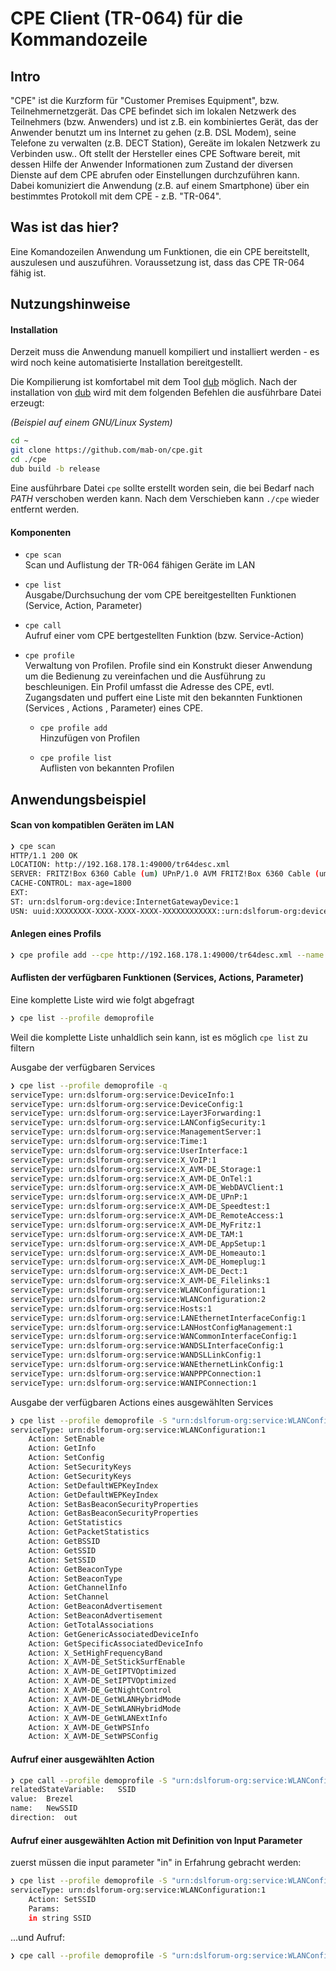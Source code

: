 # CPE Client (TR-064) für die Kommandozeile

## Intro
"CPE" ist die Kurzform für "Customer Premises Equipment", bzw. Teilnehmernetzgerät.
Das CPE befindet sich im lokalen Netzwerk des Teilnehmers (bzw. Anwenders) und ist z.B. ein kombiniertes Gerät, das der Anwender benutzt um ins Internet zu gehen (z.B. DSL Modem), seine Telefone zu verwalten (z.B. DECT Station), Gereäte im lokalen Netzwerk zu Verbinden usw.. 
Oft stellt der Hersteller eines CPE Software bereit, mit dessen Hilfe der Anwender Informationen zum Zustand der diversen Dienste auf dem CPE abrufen oder Einstellungen durchzuführen kann. Dabei komuniziert die Anwendung (z.B. auf einem Smartphone) über ein bestimmtes Protokoll mit dem CPE - z.B. "TR-064". 

## Was ist das hier?
Eine Komandozeilen Anwendung um Funktionen, die ein CPE bereitstellt, auszulesen und auszuführen. Voraussetzung ist, dass das CPE TR-064 fähig ist.

## Nutzungshinweise
#### Installation
Derzeit muss die Anwendung manuell kompiliert und installiert werden - es  wird noch keine automatisierte Installation bereitgestellt.

[1]: http://code.dlang.org/download
Die Kompilierung ist komfortabel mit dem Tool [dub][1] möglich. 
Nach der installation von [dub][1] wird mit dem folgenden Befehlen die ausführbare Datei erzeugt:  

*(Beispiel auf einem GNU/Linux System)*
```sh
cd ~
git clone https://github.com/mab-on/cpe.git
cd ./cpe
dub build -b release
```
Eine ausführbare Datei `cpe` sollte erstellt worden sein, die bei Bedarf nach *PATH* verschoben werden kann. Nach dem Verschieben kann `./cpe` wieder entfernt werden.

#### Komponenten
- `cpe scan`  
Scan und Auflistung der TR-064 fähigen Geräte im LAN

- `cpe list`  
Ausgabe/Durchsuchung der vom CPE bereitgestellten Funktionen (Service, Action, Parameter)

- `cpe call`  
Aufruf einer vom CPE bertgestellten Funktion (bzw. Service-Action)

- `cpe profile`  
Verwaltung von Profilen. Profile sind ein Konstrukt dieser Anwendung um die Bedienung zu vereinfachen und die Ausführung zu beschleunigen. 
Ein Profil umfasst die Adresse des CPE, evtl. Zugangsdaten und puffert eine Liste mit den bekannten Funktionen (Services , Actions , Parameter) eines CPE.
	- `cpe profile add`  
	Hinzufügen von Profilen
	
	- `cpe profile list`  
	Auflisten von bekannten Profilen

## Anwendungsbeispiel
#### Scan von kompatiblen Geräten im LAN
```sh
❯ cpe scan	
HTTP/1.1 200 OK
LOCATION: http://192.168.178.1:49000/tr64desc.xml
SERVER: FRITZ!Box 6360 Cable (um) UPnP/1.0 AVM FRITZ!Box 6360 Cable (um) 85.06.52
CACHE-CONTROL: max-age=1800
EXT:
ST: urn:dslforum-org:device:InternetGatewayDevice:1
USN: uuid:XXXXXXXX-XXXX-XXXX-XXXX-XXXXXXXXXXXX::urn:dslforum-org:device:InternetGatewayDevice:1
```
#### Anlegen eines Profils
```sh
❯ cpe profile add --cpe http://192.168.178.1:49000/tr64desc.xml --name demoprofile --user admin --password gurkensalat
```
#### Auflisten der verfügbaren Funktionen (Services, Actions, Parameter)
Eine komplette Liste wird wie folgt abgefragt
```sh
❯ cpe list --profile demoprofile
```
  
Weil die komplette Liste unhaldlich sein kann, ist es möglich `cpe list` zu filtern
	
Ausgabe der verfügbaren Services
```sh
❯ cpe list --profile demoprofile -q
serviceType: urn:dslforum-org:service:DeviceInfo:1
serviceType: urn:dslforum-org:service:DeviceConfig:1
serviceType: urn:dslforum-org:service:Layer3Forwarding:1
serviceType: urn:dslforum-org:service:LANConfigSecurity:1
serviceType: urn:dslforum-org:service:ManagementServer:1
serviceType: urn:dslforum-org:service:Time:1
serviceType: urn:dslforum-org:service:UserInterface:1
serviceType: urn:dslforum-org:service:X_VoIP:1
serviceType: urn:dslforum-org:service:X_AVM-DE_Storage:1
serviceType: urn:dslforum-org:service:X_AVM-DE_OnTel:1
serviceType: urn:dslforum-org:service:X_AVM-DE_WebDAVClient:1
serviceType: urn:dslforum-org:service:X_AVM-DE_UPnP:1
serviceType: urn:dslforum-org:service:X_AVM-DE_Speedtest:1
serviceType: urn:dslforum-org:service:X_AVM-DE_RemoteAccess:1
serviceType: urn:dslforum-org:service:X_AVM-DE_MyFritz:1
serviceType: urn:dslforum-org:service:X_AVM-DE_TAM:1
serviceType: urn:dslforum-org:service:X_AVM-DE_AppSetup:1
serviceType: urn:dslforum-org:service:X_AVM-DE_Homeauto:1
serviceType: urn:dslforum-org:service:X_AVM-DE_Homeplug:1
serviceType: urn:dslforum-org:service:X_AVM-DE_Dect:1
serviceType: urn:dslforum-org:service:X_AVM-DE_Filelinks:1
serviceType: urn:dslforum-org:service:WLANConfiguration:1
serviceType: urn:dslforum-org:service:WLANConfiguration:2
serviceType: urn:dslforum-org:service:Hosts:1
serviceType: urn:dslforum-org:service:LANEthernetInterfaceConfig:1
serviceType: urn:dslforum-org:service:LANHostConfigManagement:1
serviceType: urn:dslforum-org:service:WANCommonInterfaceConfig:1
serviceType: urn:dslforum-org:service:WANDSLInterfaceConfig:1
serviceType: urn:dslforum-org:service:WANDSLLinkConfig:1
serviceType: urn:dslforum-org:service:WANEthernetLinkConfig:1
serviceType: urn:dslforum-org:service:WANPPPConnection:1
serviceType: urn:dslforum-org:service:WANIPConnection:1
```

Ausgabe der verfügbaren Actions eines ausgewählten Services
```sh
❯ cpe list --profile demoprofile -S "urn:dslforum-org:service:WLANConfiguration:1" -n
serviceType: urn:dslforum-org:service:WLANConfiguration:1
	Action: SetEnable
	Action: GetInfo
	Action: SetConfig
	Action: SetSecurityKeys
	Action: GetSecurityKeys
	Action: SetDefaultWEPKeyIndex
	Action: GetDefaultWEPKeyIndex
	Action: SetBasBeaconSecurityProperties
	Action: GetBasBeaconSecurityProperties
	Action: GetStatistics
	Action: GetPacketStatistics
	Action: GetBSSID
	Action: GetSSID
	Action: SetSSID
	Action: GetBeaconType
	Action: SetBeaconType
	Action: GetChannelInfo
	Action: SetChannel
	Action: GetBeaconAdvertisement
	Action: SetBeaconAdvertisement
	Action: GetTotalAssociations
	Action: GetGenericAssociatedDeviceInfo
	Action: GetSpecificAssociatedDeviceInfo
	Action: X_SetHighFrequencyBand
	Action: X_AVM-DE_SetStickSurfEnable
	Action: X_AVM-DE_GetIPTVOptimized
	Action: X_AVM-DE_SetIPTVOptimized
	Action: X_AVM-DE_GetNightControl
	Action: X_AVM-DE_GetWLANHybridMode
	Action: X_AVM-DE_SetWLANHybridMode
	Action: X_AVM-DE_GetWLANExtInfo
	Action: X_AVM-DE_GetWPSInfo
	Action: X_AVM-DE_SetWPSConfig
```

#### Aufruf einer ausgewählten Action
```sh
❯ cpe call --profile demoprofile -S "urn:dslforum-org:service:WLANConfiguration:1" -A GetSSID
relatedStateVariable:	SSID
value:	Brezel
name:	NewSSID
direction:	out
```

#### Aufruf einer ausgewählten Action mit Definition von Input Parameter
zuerst müssen die input parameter "in" in Erfahrung gebracht werden:
```sh
❯ cpe list --profile demoprofile -S "urn:dslforum-org:service:WLANConfiguration:1" -A SetSSID 
serviceType: urn:dslforum-org:service:WLANConfiguration:1
	Action: SetSSID
	Params:
	in string SSID
```
...und Aufruf:
```sh
❯ cpe call --profile demoprofile -S "urn:dslforum-org:service:WLANConfiguration:1" -A SetSSID -i "SSID=MyWifi"
``` 

	
